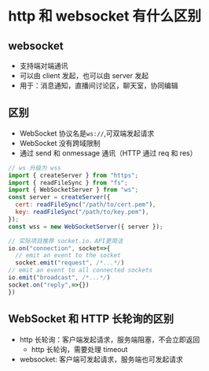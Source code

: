 # http 和 websocket 有什么区别

## websocket

- 支持端对端通讯
- 可以由 client 发起，也可以由 server 发起
- 用于：消息通知，直播间讨论区，聊天室，协同编辑

## 区别

- WebSocket 协议名是`ws://`,可双端发起请求
- WebSocket 没有跨域限制
- 通过 send 和 onmessage 通讯（HTTP 通过 req 和 res）

```js
// ws 升级为 wss
import { createServer } from "https";
import { readFileSync } from "fs";
import { WebSocketServer } from "ws";
const server = createServer({
  cert: readFileSync("/path/to/cert.pem"),
  key: readFileSync("/path/to/key.pem"),
});
const wss = new WebSocketServer({ server });
```

```js
// 实际项目推荐 socket.io，API更简洁
io.on("connection", socket=>{
  // emit an event to the socket
  socket.emit("request", /*...*/)
// emit an event to all connected sockets
io.emit("broadcast", /*...*/)
socket.on("reply",=>{})
})
```

## WebSocket 和 HTTP 长轮询的区别

- http 长轮询：客户端发起请求，服务端阻塞，不会立即返回
  - http 长轮询，需要处理 timeout
- websocket: 客户端可发起请求，服务端也可发起请求
